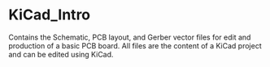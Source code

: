 # KiCad_Intro

Contains the Schematic, PCB layout, and Gerber vector files for edit and production of a basic PCB board.
All files are the content of a KiCad project and can be edited  using KiCad.
